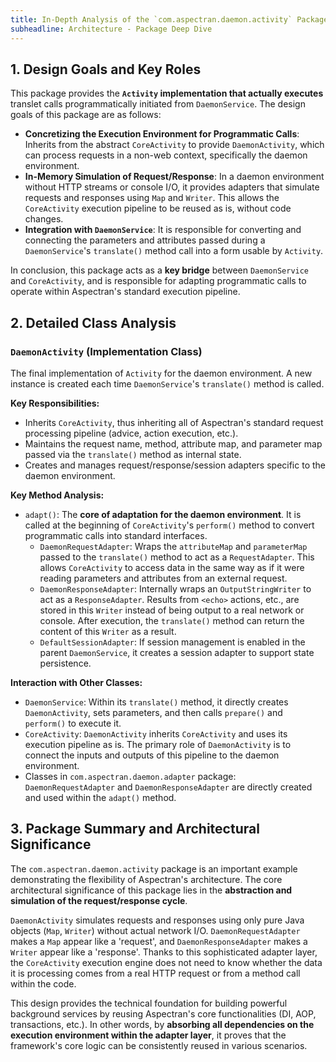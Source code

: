 ```yaml
---
title: In-Depth Analysis of the `com.aspectran.daemon.activity` Package
subheadline: Architecture - Package Deep Dive
---
```


## 1. Design Goals and Key Roles

This package provides the **`Activity` implementation that actually executes** translet calls programmatically initiated from `DaemonService`. The design goals of this package are as follows:

-   **Concretizing the Execution Environment for Programmatic Calls**: Inherits from the abstract `CoreActivity` to provide `DaemonActivity`, which can process requests in a non-web context, specifically the daemon environment.
-   **In-Memory Simulation of Request/Response**: In a daemon environment without HTTP streams or console I/O, it provides adapters that simulate requests and responses using `Map` and `Writer`. This allows the `CoreActivity` execution pipeline to be reused as is, without code changes.
-   **Integration with `DaemonService`**: It is responsible for converting and connecting the parameters and attributes passed during a `DaemonService`'s `translate()` method call into a form usable by `Activity`.

In conclusion, this package acts as a **key bridge** between `DaemonService` and `CoreActivity`, and is responsible for adapting programmatic calls to operate within Aspectran's standard execution pipeline.

## 2. Detailed Class Analysis

### `DaemonActivity` (Implementation Class)

The final implementation of `Activity` for the daemon environment. A new instance is created each time `DaemonService`'s `translate()` method is called.

**Key Responsibilities:**
-   Inherits `CoreActivity`, thus inheriting all of Aspectran's standard request processing pipeline (advice, action execution, etc.).
-   Maintains the request name, method, attribute map, and parameter map passed via the `translate()` method as internal state.
-   Creates and manages request/response/session adapters specific to the daemon environment.

**Key Method Analysis:**
-   `adapt()`: The **core of adaptation for the daemon environment**. It is called at the beginning of `CoreActivity`'s `perform()` method to convert programmatic calls into standard interfaces.
    -   `DaemonRequestAdapter`: Wraps the `attributeMap` and `parameterMap` passed to the `translate()` method to act as a `RequestAdapter`. This allows `CoreActivity` to access data in the same way as if it were reading parameters and attributes from an external request.
    -   `DaemonResponseAdapter`: Internally wraps an `OutputStringWriter` to act as a `ResponseAdapter`. Results from `<echo>` actions, etc., are stored in this `Writer` instead of being output to a real network or console. After execution, the `translate()` method can return the content of this `Writer` as a result.
    -   `DefaultSessionAdapter`: If session management is enabled in the parent `DaemonService`, it creates a session adapter to support state persistence.

**Interaction with Other Classes:**
-   `DaemonService`: Within its `translate()` method, it directly creates `DaemonActivity`, sets parameters, and then calls `prepare()` and `perform()` to execute it.
-   `CoreActivity`: `DaemonActivity` inherits `CoreActivity` and uses its execution pipeline as is. The primary role of `DaemonActivity` is to connect the inputs and outputs of this pipeline to the daemon environment.
-   Classes in `com.aspectran.daemon.adapter` package: `DaemonRequestAdapter` and `DaemonResponseAdapter` are directly created and used within the `adapt()` method.

## 3. Package Summary and Architectural Significance

The `com.aspectran.daemon.activity` package is an important example demonstrating the flexibility of Aspectran's architecture. The core architectural significance of this package lies in the **abstraction and simulation of the request/response cycle**.

`DaemonActivity` simulates requests and responses using only pure Java objects (`Map`, `Writer`) without actual network I/O. `DaemonRequestAdapter` makes a `Map` appear like a 'request', and `DaemonResponseAdapter` makes a `Writer` appear like a 'response'. Thanks to this sophisticated adapter layer, the `CoreActivity` execution engine does not need to know whether the data it is processing comes from a real HTTP request or from a method call within the code.

This design provides the technical foundation for building powerful background services by reusing Aspectran's core functionalities (DI, AOP, transactions, etc.). In other words, by **absorbing all dependencies on the execution environment within the adapter layer**, it proves that the framework's core logic can be consistently reused in various scenarios.
